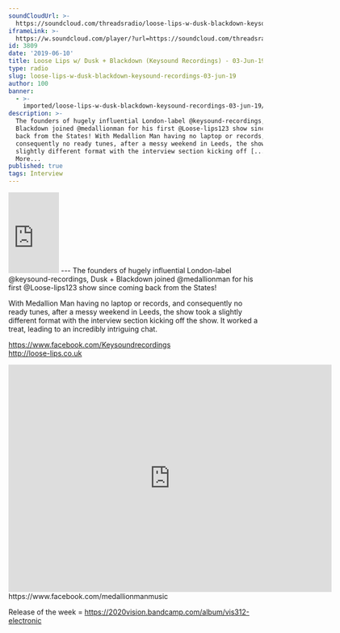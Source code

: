 ```yaml
---
soundCloudUrl: >-
  https://soundcloud.com/threadsradio/loose-lips-w-dusk-blackdown-keysound-recordings-03-jun-19
iframeLink: >-
  https://w.soundcloud.com/player/?url=https://soundcloud.com/threadsradio/loose-lips-w-dusk-blackdown-keysound-recordings-03-jun-19&color=00aabb&auto_play=false&hide_related=false&show_comments=true&show_user=true&show_reposts=false
id: 3809
date: '2019-06-10'
title: Loose Lips w/ Dusk + Blackdown (Keysound Recordings) - 03-Jun-19 - Loose Lips
type: radio
slug: loose-lips-w-dusk-blackdown-keysound-recordings-03-jun-19
author: 100
banner:
  - >-
    imported/loose-lips-w-dusk-blackdown-keysound-recordings-03-jun-19/image3809.jpeg
description: >-
  The founders of hugely influential London-label @keysound-recordings, Dusk +
  Blackdown joined @medallionman for his first @Loose-lips123 show since coming
  back from the States! With Medallion Man having no laptop or records, and
  consequently no ready tunes, after a messy weekend in Leeds, the show took a
  slightly different format with the interview section kicking off [...]Read
  More...
published: true
tags: Interview
---
```

<iframe id="sc-widget" title="title" width="100" height="160" scrolling="no" frameborder="yes" allow="autoplay" src="https://w.soundcloud.com/player/?url=https://soundcloud.com/threadsradio/loose-lips-w-dusk-blackdown-keysound-recordings-03-jun-19&amp;color=00aabb&amp;auto_play=false&amp;hide_related=false&amp;show_comments=true&amp;show_user=true&amp;show_reposts=false"></iframe>
---
The founders of hugely influential London-label @keysound-recordings, Dusk + Blackdown joined @medallionman for his first @Loose-lips123 show since coming back from the States!

With Medallion Man having no laptop or records, and consequently no ready tunes, after a messy weekend in Leeds, the show took a slightly different format with the interview section kicking off the show. It worked a treat, leading to an incredibly intriguing chat.

https://www.facebook.com/Keysoundrecordings  
http://loose-lips.co.uk  
<iframe loading="lazy" title="Dusk + Blackdown" width="640" height="450" scrolling="no" frameborder="no" src="https://w.soundcloud.com/player/?visual=true&amp;url=https%3A%2F%2Fapi.soundcloud.com%2Fusers%2F49702&amp;show_artwork=true&amp;maxwidth=640&amp;maxheight=960&amp;dnt=1"></iframe>  
https://www.facebook.com/medallionmanmusic

Release of the week = https://2020vision.bandcamp.com/album/vis312-electronic